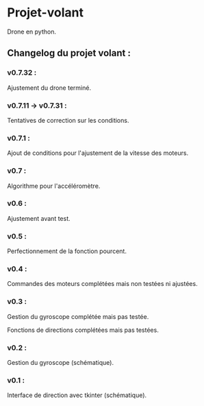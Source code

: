 # Projet-volant
Drone en python.
## Changelog du projet volant :

### v0.7.32 :

Ajustement du drone terminé.

### v0.7.11 -> v0.7.31 :

Tentatives de correction sur les conditions.

### v0.7.1 :

Ajout de conditions pour l'ajustement de la vitesse des moteurs.

### v0.7 :

Algorithme pour l'accéléromètre.

### v0.6 :

Ajustement avant test.

### v0.5 :

Perfectionnement de la fonction pourcent.

### v0.4 :

Commandes des moteurs complétées mais non testées ni ajustées.

### v0.3 :

Gestion du gyroscope complétée mais pas testée.

Fonctions de directions complétées mais pas testées.

### v0.2 :

Gestion du gyroscope (schématique).

### v0.1 :

Interface de direction avec tkinter (schématique).
